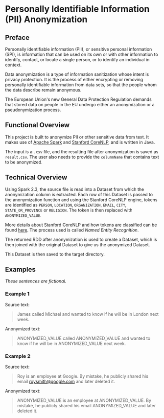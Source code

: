 # Personally Identifiable Information (PII) Anonymization

## Preface
Personally identifiable information (PII), or sensitive personal information (SPI), is information that can be used on its own or with other information to identify, contact, or locate a single person, or to identify an individual in context.

Data anonymization is a type of information sanitization whose intent is privacy protection. It is the process of either encrypting or removing personally identifiable information from data sets, so that the people whom the data describe remain anonymous.

The European Union's new General Data Protection Regulation demands that stored data on people in the EU undergo either an anonymization or a pseudonymization process.

## Functional Overview
This project is built to anonymize PII or other sensitive data from text. It makes use of [Apache Spark](https://spark.apache.org/releases/spark-release-2-3-3.html) and [Stanford CoreNLP](https://stanfordnlp.github.io/CoreNLP/), and is written in Java.

The input is a `.csv` file, and the resulting file after anonymization is saved as `result.csv`. The user also needs to provide the `columnName` that contains text to be anonymized.

## Technical Overview
Using Spark 2.3, the source file is read into a Dataset from which the anonymization column is extracted. Each row of this Dataset is passed to the anonymization function and using the Stanford CoreNLP engine, tokens are identified as `PERSON`, `LOCATION`, `ORGANIZATION`, `EMAIL`, `CITY`, `STATE_OR_PROVINCE` or `RELIGION`. The token is then replaced with `ANONYMIZED_VALUE`.

More details about Stanford CoreNLP and how tokens are classified can be found [here](https://stanfordnlp.github.io/CoreNLP/ner.html). The process used is called *Named Entity Recognition*.

The returned RDD after anonymization is used to create a Dataset, which is then joined with the original Dataset to give us the anonymized Dataset.

This Dataset is then saved to the target directory.

## Examples
*These sentences are fictional.*
### Example 1
Source text:
> James called Michael and wanted to know if he will be in London next week.

Anonymized text:
> ANONYMIZED_VALUE called ANONYMIZED_VALUE and wanted to know if he will be in ANONYMIZED_VALUE next week.

### Example 2
Source text:
> Roy is an employee at Google. By mistake, he publicly shared his email roysmith@google.com and later deleted it.

Anonymized text:
> ANONYMIZED_VALUE is an employee at ANONYMIZED_VALUE. By mistake, he publicly shared his email ANONYMIZED_VALUE and later deleted it.